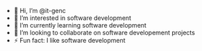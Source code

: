 - 👋 Hi, I’m @it-genc
- 👀 I’m interested in software development
- 🌱 I’m currently learning software development
- 💞️ I’m looking to collaborate on software developement projects
- ⚡ Fun fact: I like software development
